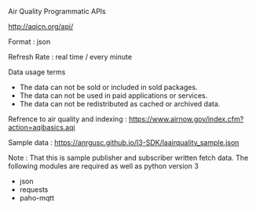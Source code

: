 
Air Quality Programmatic APIs

http://aqicn.org/api/


Format : json

Refresh Rate : real time / every minute

Data usage terms
* The data can not be sold or included in sold packages.
* The data can not be used in paid applications or services.
* The data can not be redistributed as cached or archived data.

Refrence to air quality and indexing :  https://www.airnow.gov/index.cfm?action=aqibasics.aqi

Sample data : https://anrgusc.github.io/I3-SDK/laairquality_sample.json

Note : That this is sample publisher and subscriber written fetch data.
The following modules are required as well as python version 3 
* json
* requests
* paho-mqtt

